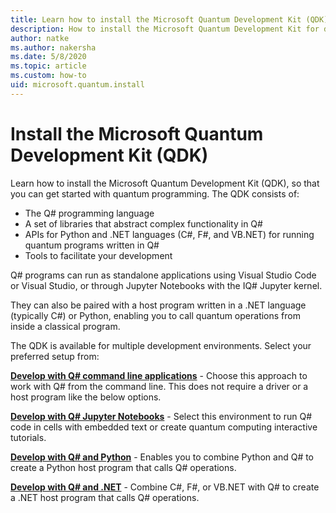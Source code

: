 ```yaml
---
title: Learn how to install the Microsoft Quantum Development Kit (QDK)
description: How to install the Microsoft Quantum Development Kit for different environments.
author: natke
ms.author: nakersha
ms.date: 5/8/2020
ms.topic: article
ms.custom: how-to
uid: microsoft.quantum.install
---
```


# Install the Microsoft Quantum Development Kit (QDK)

Learn how to install the Microsoft Quantum Development Kit (QDK), so that you can get started with quantum programming. The QDK consists of:

- The Q# programming language
- A set of libraries that abstract complex functionality in Q#
- APIs for Python and .NET languages (C#, F#, and VB.NET) for running quantum programs written in Q#
- Tools to facilitate your development

Q# programs can run as standalone applications using Visual Studio Code or Visual Studio, or through Jupyter Notebooks with the IQ# Jupyter kernel.

They can also be paired with a host program written in a .NET language (typically C#) or Python, enabling you to call quantum operations from inside a classical program.

The QDK is available for multiple development environments. Select your preferred setup from:

[**Develop with Q# command line applications**](xref:microsoft.quantum.install.standalone) - Choose this approach to work with Q# from the command line. This does not require a driver or a host program like the below options.

[**Develop with Q# Jupyter Notebooks**](xref:microsoft.quantum.install.jupyter) - Select this environment to run Q# code in cells with embedded text or create quantum computing interactive tutorials. 

[**Develop with Q# and Python**](xref:microsoft.quantum.install.python) - Enables you to combine Python and Q# to create a Python host program that calls Q# operations.

[**Develop with Q# and .NET**](xref:microsoft.quantum.install.cs) - Combine C#, F#, or VB.NET with Q# to create a .NET host program that calls Q# operations.